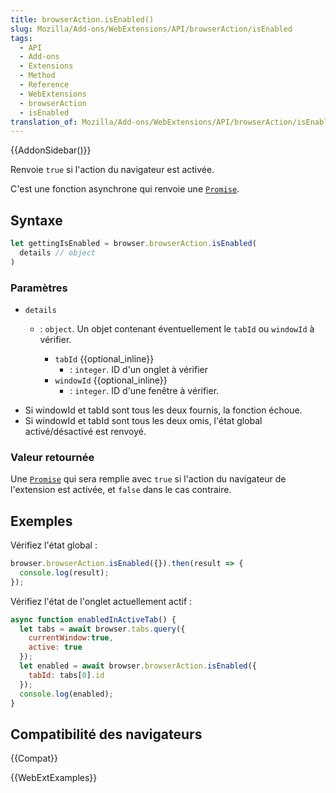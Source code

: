 ```yaml
---
title: browserAction.isEnabled()
slug: Mozilla/Add-ons/WebExtensions/API/browserAction/isEnabled
tags:
  - API
  - Add-ons
  - Extensions
  - Method
  - Reference
  - WebExtensions
  - browserAction
  - isEnabled
translation_of: Mozilla/Add-ons/WebExtensions/API/browserAction/isEnabled
---
```


{{AddonSidebar()}}

Renvoie `true` si l'action du navigateur est activée.

C'est une fonction asynchrone qui renvoie une [`Promise`](/fr/docs/Web/JavaScript/Reference/Objets_globaux/Promise).

## Syntaxe

```js
let gettingIsEnabled = browser.browserAction.isEnabled(
  details // object
)
```

### Paramètres

- `details`

  - : `object`. Un objet contenant éventuellement le `tabId` ou `windowId` à vérifier.

    - `tabId` {{optional_inline}}
      - : `integer`. ID d'un onglet à vérifier
    - `windowId` {{optional_inline}}
      - : `integer`. ID d'une fenêtre à vérifier.

<!---->

- Si windowId et tabId sont tous les deux fournis, la fonction échoue.
- Si windowId et tabId sont tous les deux omis, l'état global activé/désactivé est renvoyé.

### Valeur retournée

Une [`Promise`](/fr/docs/Web/JavaScript/Reference/Objets_globaux/Promise) qui sera remplie avec `true` si l'action du navigateur de l'extension est activée, et `false` dans le cas contraire.

## Exemples

Vérifiez l'état global :

```js
browser.browserAction.isEnabled({}).then(result => {
  console.log(result);
});
```

Vérifiez l'état de l'onglet actuellement actif :

```js
async function enabledInActiveTab() {
  let tabs = await browser.tabs.query({
    currentWindow:true,
    active: true
  });
  let enabled = await browser.browserAction.isEnabled({
    tabId: tabs[0].id
  });
  console.log(enabled);
}
```

## Compatibilité des navigateurs

{{Compat}}

{{WebExtExamples}}
